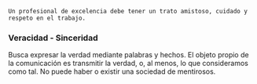 	Un profesional de excelencia debe tener un trato amistoso, cuidado y respeto en el trabajo.
### Veracidad - Sinceridad
Busca expresar la verdad mediante palabras y hechos. 
El objeto propio de la comunicación es transmitir la verdad, o, al menos, lo que consideramos como tal. 
No puede haber o existir una sociedad de mentirosos.

